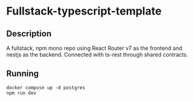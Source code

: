 # Fullstack-typescript-template
## Description
A fullstack, npm mono repo using React Router v7 as the frontend and nestjs as the backend. Connected with ts-rest through shared contracts.

## Running
```
docker compose up -d postgres
npm run dev
```

